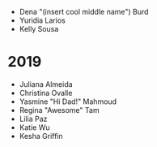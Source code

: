 
- Dena "(insert cool middle name") Burd
- Yuridia Larios
- Kelly Sousa


# 2019

- Juliana Almeida
- Christina Ovalle
- Yasmine "Hi Dad!" Mahmoud
- Regina "Awesome" Tam
- Lilia Paz
- Katie Wu
- Kesha Griffin

